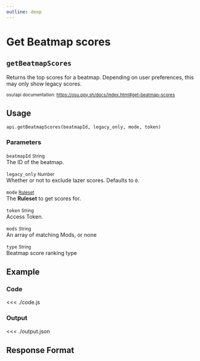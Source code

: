 ```yaml
---
outline: deep
---
```


# Get Beatmap scores <Badge type="info" text="GET"/>

## `getBeatmapScores`

Returns the top scores for a beatmap. Depending on user preferences, this may only show legacy scores.

<small>osu!api documentation: https://osu.ppy.sh/docs/index.html#get-beatmap-scores</small>

## Usage

`api.getBeatmapScores(beatmapId, legacy_only, mode, token)`

### Parameters

`beatmapId` <small>String</small><br>
The ID of the beatmap.

`legacy_only` <small>Number</small> <Badge type="tip" text="optional" /><br>
Whether or not to exclude lazer scores. Defaults to `0`.

`mode` <small>[Ruleset](../../types/ruleset)</small> <Badge type="tip" text="optional" /><br>
The **Ruleset** to get scores for.

`token` <small>String</small><br>
Access Token.

`mods` <small>String</small> <Badge type="tip" text="optional" /> <Badge type="danger" text="not implemented" /><br>
An array of matching Mods, or none

`type` <small>String</small> <Badge type="tip" text="optional" /> <Badge type="danger" text="not implemented" /><br>
Beatmap score ranking type

## Example

### Code
<<< ./code.js

### Output
<<< ./output.json

## Response Format

<!--@include: ./response.md-->